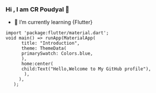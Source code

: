 ### Hi , I am CR Poudyal 👋

- 🌱 I’m currently learning {Flutter}

```
import 'package:flutter/material.dart';
void main() => runApp(MaterialApp(
      title: "Introduction",
      theme: ThemeData(
      primarySwatch: Colors.blue,
      ),
      home:center(
      child:Text("Hello,Welcome to My GitHub profile"),
       ),
     ),
   );

```
